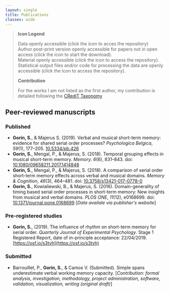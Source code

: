 ```yaml
---
layout: single
title: Publications
classes: wide
---
```


>**Icon Legend**
>
> <i class="fas fa-database"></i> Data openly accessible (click the <i class="ai ai-osf"></i> icon to acces the repository) <br/>
> <i class="fas fa-file-alt"></i> Author post-print version openly accessible for papers not in open access (click the icon to start the download). <br/>
> <i class="fas fa-cog"></i> Material openly accessible (click the <i class="ai ai-osf"></i> icon to access the repository). <br/>
> <i class="fas fa-file-code"></i> Statistical output files and/or code for processing the data are openly accessible (click the <i class="ai ai-osf"></i> icon to access the repository).
>
> **Contribution**
>
> For the works I am not listed as the first author, my contribution is detailed following the [CRediT Taxonomy](https://casrai.org/credit/)

## Peer-reviewed manuscripts
### Published

+ **Gorin, S.**, & Majerus S. (2019). Verbal and musical short-term memory: evidence for shared serial order processes? *Psychologica Belgica*, *59*(1), 177–205. [10.5334/pb.426](https://doi.org/10.5334/pb.426) <i class="ai ai-open-acces"></i> <i class="fas fa-database"></i> [<i class="ai ai-osf"></i>](https://osf.io/hwrms/)
+ **Gorin, S.**, Mengal, P., & Majerus, S. (2018). Temporal grouping effects in musical short-term memory. *Memory*. *6*(6), 831–843. doi: [10.1080/09658211.2017.1414848](https://doi.org/10.1080/09658211.2017.1414848) <i class="fas fa-database"></i> [<i class="fas fa-file-alt"></i>](https://orbi.uliege.be/bitstream/2268/216786/1/Gorin%20Mengal%20Majerus_Memory_2017.pdf) [<i class="ai ai-osf"></i>](https://osf.io/tdhkv/)
+ **Gorin, S.**, Mengal, P., & Majerus, S. (2018). A comparison of serial order short-term memory effects across verbal and musical domains. *Memory & Cognition*, *46*(3), 464–481. doi: [10.3758/s13421-017-0778-0](https://doi.org/10.3758/s13421-017-0778-0) <i class="fas fa-database"></i> [<i class="fas fa-file-alt"></i>](https://orbi.uliege.be/bitstream/2268/217883/3/Gorin%20Mengal%20Majerus_MemCogn_2017.pdf) [<i class="ai ai-osf"></i>](https://osf.io/6kvrz/)
+ **Gorin, S.**, Kowialiewski, B., & Majerus, S. (2016). Domain-generality of timing based serial order processes in short-term memory: New insights from musical and verbal domains. *PLOS ONE*, *11*(12), e0168699. doi: [10.1371/journal.pone.0168699](https://doi.org/10.1371/journal.pone.0168699) <i class="ai ai-open-acces"></i> <i class="fas fa-database"></i> \[*Data availale via publisher's website*\]

### Pre-registered studies
+ **Gorin, S.**, (2019). The influence of rhythm on short-term memory for serial order. *Quarterly Journal of Experimental Psychology*. Stage 1 Registered Report, date of in-principle acceptance: 22/04/2019. [https://osf.io/s3tvh](https://osf.io/s3tvh)

### Submitted
+ Barrouillet, P., **Gorin, S.**, & Camos V. (Submitted). Simple spans underestimate verbal working memory capacity. \[*Contribution: formal analysis, investigation, methodology, project administration, software, validation, visualization, writing (original draft)*\]
